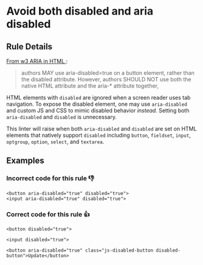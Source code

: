 # Avoid both disabled and aria disabled

## Rule Details

[From w3 ARIA in HTML ](https://www.w3.org/TR/html-aria/#docconformance-attr):
> authors MAY use aria-disabled=true on a button element, rather than the disabled attribute. However, authors SHOULD NOT use both the native HTML attribute and the aria-* attribute together,

HTML elements with `disabled` are ignored when a screen reader uses tab navigation. To expose the disabled element, one may use `aria-disabled` and custom JS and CSS to mimic disabled behavior *instead*. Setting both `aria-disabled` and `disabled` is unnecessary.

This linter will raise when both `aria-disabled` and `disabled` are set on HTML elements that natively support `disabled` including `button`, `fieldset`, `input`, `optgroup`, `option`, `select`, and `textarea`.

## Examples
### **Incorrect** code for this rule 👎

```erb
<button aria-disabled="true" disabled="true">
<input aria-disabled="true" disabled="true">
```

### **Correct** code for this rule  👍

```erb
<button disabled="true">
````

```erb
<input disabled="true">
```

```erb
<button aria-disabled="true" class="js-disabled-button disabled-button">Update</button>
```

